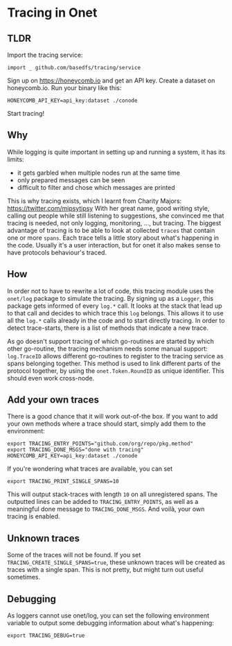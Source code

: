# Tracing in Onet

## TLDR

Import the tracing service:

```
import _ github.com/basedfs/tracing/service
```

Sign up on https://honeycomb.io and get an API key.
Create a dataset on honeycomb.io.
Run your binary like this:

```
HONEYCOMB_API_KEY=api_key:dataset ./conode
```

Start tracing!

## Why

While logging is quite important in setting up and running a system, it has
 its limits:
- it gets garbled when multiple nodes run at the same time
- only prepared messages can be seen
- difficult to filter and chose which messages are printed

This is why tracing exists, which I learnt from Charity Majors:
 https://twitter.com/mipsytipsy
With her great name, good writing style, calling out people while still
 listening to suggestions, she convinced me that tracing is needed, not only
 logging, monitoring, ..., but tracing.
The biggest advantage of tracing is to be able to look at collected `traces`
 that contain one or more `spans`.
Each trace tells a little story about what's happening in the code.
Usually it's a user interaction, but for onet it also makes sense to have
 protocols behaviour's traced.

## How

In order not to have to rewrite a lot of code, this tracing module uses the
 `onet/log` package to simulate the tracing.
By signing up as a `Logger`, this package gets informed of every `log.*` call.
It looks at the stack that lead up to that call and decides to which trace
 this `log` belongs.
This allows it to use all the `log.*` calls already in the code and to start
 directly tracing.
In order to detect trace-starts, there is a list of methods that indicate a
 new trace.
 
As go doesn't support tracing of which go-routines are started by which other
 go-routine, the tracing mechanism needs some manual support:
`log.TraceID` allows different go-routines to register to the tracing service
 as spans belonging together.
This method is used to link different parts of the protocol together, by
 using the `onet.Token.RoundID` as unique identifier.
This should even work cross-node.
 
## Add your own traces

There is a good chance that it will work out-of-the box.
If you want to add your own methods where a trace should start, simply add
 them to the environment:
 
```
export TRACING_ENTRY_POINTS="github.com/org/repo/pkg.method"
export TRACING_DONE_MSGS="done with tracing"
HONEYCOMB_API_KEY=api_key:dataset ./conode
```

If you're wondering what traces are available, you can set

```
export TRACING_PRINT_SINGLE_SPANS=10
```

This will output stack-traces with length `10` on all unregistered spans.
The outputted lines can be added to `TRACING_ENTRY_POINTS`, as well as a
 meaningful done message to `TRACING_DONE_MSGS`.
And voilà, your own tracing is enabled.

## Unknown traces

Some of the traces will not be found.
If you set `TRACING_CREATE_SINGLE_SPANS=true`, these unknown traces will be
 created as traces with a single span.
This is not pretty, but might turn out useful sometimes.

## Debugging

As loggers cannot use onet/log, you can set the following environment
 variable to output some debugging information about what's happening:
 
```
export TRACING_DEBUG=true 
```

